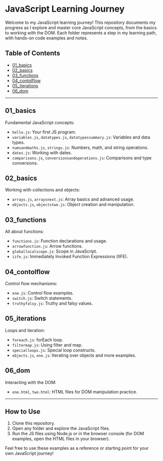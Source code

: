 # JavaScript Learning Journey

Welcome to my JavaScript learning journey! This repository documents my progress as I explore and master core JavaScript concepts, from the basics to working with the DOM. Each folder represents a step in my learning path, with hands-on code examples and notes.

## Table of Contents
- [01_basics](#01_basics)
- [02_basics](#02_basics)
- [03_functions](#03_functions)
- [04_contolflow](#04_contolflow)
- [05_iterations](#05_iterations)
- [06_dom](#06_dom)

---

## 01_basics
Fundamental JavaScript concepts:
- `hello.js`: Your first JS program.
- `variables.js`, `datatypes.js`, `datatypessummary.js`:  Variables and data types.
- `numsandmaths.js`, `strings.js`: Numbers, math, and string operations.
- `dates.js`: Working with dates.
- `comparisons.js`, `conversionsandoperations.js`: Comparisons and type conversions.

## 02_basics
Working with collections and objects:
- `arrays.js`, `arraysnext.js`: Array basics and advanced usage.
- `objects.js`, `objectstwo.js`: Object creation and manipulation.

## 03_functions
All about functions:
- `functions.js`: Function declarations and usage.
- `arrowfunction.js`: Arrow functions.
- `globallocalscope.js`: Scope in JavaScript.
- `iife.js`: Immediately Invoked Function Expressions (IIFE).

## 04_contolflow
Control flow mechanisms:
- `one.js`: Control flow examples.
- `switch.js`: Switch statements.
- `truthyfalsy.js`: Truthy and falsy values.

## 05_iterations
Loops and iteration:
- `foreach.js`: forEach loop.
- `filtermap.js`: Using filter and map.
- `specialloops.js`: Special loop constructs.
- `objects.js`, `one.js`: Iterating over objects and more examples.

## 06_dom
Interacting with the DOM:
- `one.html`, `two.html`: HTML files for DOM manipulation practice.

---

## How to Use
1. Clone this repository.
2. Open any folder and explore the JavaScript files.
3. Run the JS files using Node.js or in the browser console (for DOM examples, open the HTML files in your browser).

Feel free to use these examples as a reference or starting point for your own JavaScript journey! 